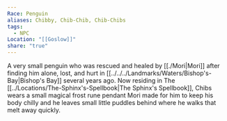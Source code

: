 ```yaml
---
Race: Penguin
aliases: Chibby, Chib-Chib, Chib-Chibs
tags:
  - NPC
Location: "[[Goslow]]"
share: "true"
---
```


A very small penguin who was rescued and healed by [[./Mori|Mori]] after finding him alone, lost, and hurt in [[../../../Landmarks/Waters/Bishop's-Bay|Bishop's Bay]] several years ago. Now residing in The [[../Locations/The-Sphinx's-Spellbook|The Sphinx's Spellbook]], Chibs wears a small magical frost rune pendant Mori made for him to keep his body chilly and he leaves small little puddles behind where he walks that melt away quickly.
